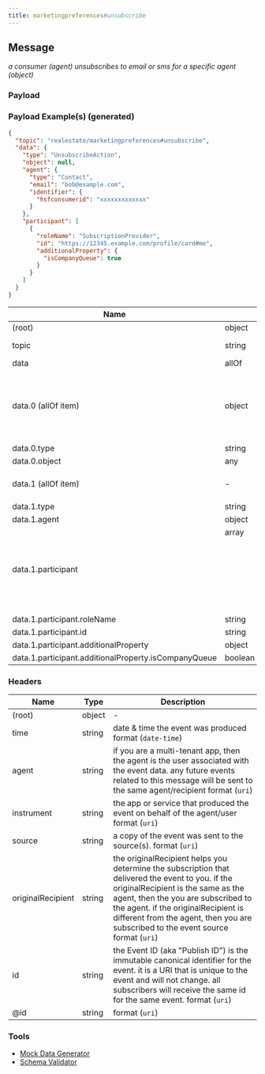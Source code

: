 ```yaml
---
title: marketingpreferences#unsubscribe
---
```

## Message

*a consumer (agent) unsubscribes to email or sms for a specific agent (object)*

### Payload

### Payload Example(s) (generated)

```json
{
  "topic": "realestate/marketingpreferences#unsubscribe",
  "data": {
    "type": "UnsubscribeAction",
    "object": null,
    "agent": {
      "type": "Contact",
      "email": "bob@example.com",
      "identifier": {
        "hsfconsumerid": "xxxxxxxxxxxxx"
      }
    },
    "participant": [
      {
        "roleName": "SubscriptionProvider",
        "id": "https://12345.example.com/profile/card#me",
        "additionalProperty": {
          "isCompanyQueue": true
        }
      }
    ]
  }
}
```


| Name | Type | Description |
|---|---|---|
| (root) | object | - |
| topic | string | const (`"realestate/marketingpreferences#unsubscribe"`)  |
| data | allOf | - |
| data.0 (allOf item) | object | An action performed by a direct agent and indirect participants upon a direct object. Optionally happens at a location with the help of an inanimate instrument. The execution of the action may produce a result. Specific action sub-type documentation specifies the exact expectation of each argument/role. [schema.org/Action](https://schema.org/Action) |
| data.0.type | string | the action type |
| data.0.object | any | item on which the action is carried out |
| data.1 (allOf item) | - | the consumer (agent) has unsubscribed to content from the participant with roleName SubscriptionProvider. |
| data.1.type | string | allowed (`"UnsubscribeAction"`)  |
| data.1.agent | object | the subscriber |
| data.1.participant | array<object> | the subscription provider, an Agent, Team, Office or Organization |
| data.1.participant.roleName | string | allowed (`"SubscriptionProvider"`)  |
| data.1.participant.id | string |  format (`uri`) |
| data.1.participant.additionalProperty | object | - |
| data.1.participant.additionalProperty.isCompanyQueue | boolean | - |

### Headers

| Name | Type | Description |
|---|---|---|
| (root) | object | - |
| time | string | date & time the event was produced format (`date-time`) |
| agent | string | if you are a multi-tenant app, then the agent is the user associated with the event data. any future events related to this message will be sent to the same agent/recipient format (`uri`) |
| instrument | string | the app or service that produced the event on behalf of the agent/user format (`uri`) |
| source | string | a copy of the event was sent to the source(s). format (`uri`) |
| originalRecipient | string | the originalRecipient helps you determine the subscription that delivered the event to you. if the originalRecipient is the same as the agent, then the you are subscribed to the agent. if the originalRecipient is different from the agent, then you are subscribed to the event source format (`uri`) |
| id | string | the Event ID (aka "Publish ID") is the immutable canonical identifier for the event. it is a URI that is unique to the event and will not change. all subscribers will receive the same id for the same event. format (`uri`) |
| @id | string |  format (`uri`) |

### Tools

* [Mock Data Generator](/tools/mock-data-generator)
* [Schema Validator](/tools/validate)


